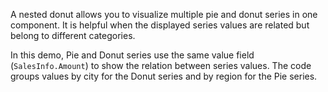 A nested donut allows you to visualize multiple pie and donut series in one component. It is helpful when the displayed series values are related but belong to different categories.  

In this demo, Pie and Donut series use the same value field (`SalesInfo.Amount`) to show the relation between series values. The code groups values by city for the Donut series and by region for the Pie series. 
